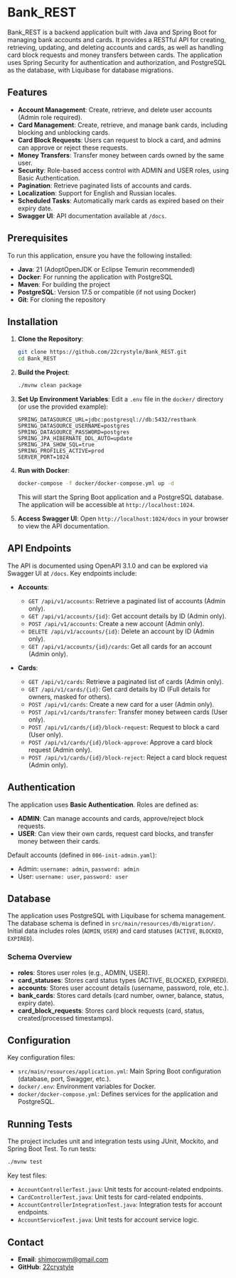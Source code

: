 # Bank_REST

Bank_REST is a backend application built with Java and Spring Boot for managing bank accounts and cards. It provides a RESTful API for creating, retrieving, updating, and deleting accounts and cards, as well as handling card block requests and money transfers between cards. The application uses Spring Security for authentication and authorization, and PostgreSQL as the database, with Liquibase for database migrations.

## Features

- **Account Management**: Create, retrieve, and delete user accounts (Admin role required).
- **Card Management**: Create, retrieve, and manage bank cards, including blocking and unblocking cards.
- **Card Block Requests**: Users can request to block a card, and admins can approve or reject these requests.
- **Money Transfers**: Transfer money between cards owned by the same user.
- **Security**: Role-based access control with ADMIN and USER roles, using Basic Authentication.
- **Pagination**: Retrieve paginated lists of accounts and cards.
- **Localization**: Support for English and Russian locales.
- **Scheduled Tasks**: Automatically mark cards as expired based on their expiry date.
- **Swagger UI**: API documentation available at `/docs`.

## Prerequisites

To run this application, ensure you have the following installed:

- **Java**: 21 (AdoptOpenJDK or Eclipse Temurin recommended)
- **Docker**: For running the application with PostgreSQL
- **Maven**: For building the project
- **PostgreSQL**: Version 17.5 or compatible (if not using Docker)
- **Git**: For cloning the repository

## Installation

1. **Clone the Repository**:
   ```bash
   git clone https://github.com/22crystyle/Bank_REST.git
   cd Bank_REST
   ```

2. **Build the Project**:
   ```bash
   ./mvnw clean package
   ```

3. **Set Up Environment Variables**:
   Edit a `.env` file in the `docker/` directory (or use the provided example):
   ```env
   SPRING_DATASOURCE_URL=jdbc:postgresql://db:5432/restbank
   SPRING_DATASOURCE_USERNAME=postgres
   SPRING_DATASOURCE_PASSWORD=postgres
   SPRING_JPA_HIBERNATE_DDL_AUTO=update
   SPRING_JPA_SHOW_SQL=true
   SPRING_PROFILES_ACTIVE=prod
   SERVER_PORT=1024
   ```

4. **Run with Docker**:
   ```bash
   docker-compose -f docker/docker-compose.yml up -d
   ```

   This will start the Spring Boot application and a PostgreSQL database. The application will be accessible at `http://localhost:1024`.

5. **Access Swagger UI**:
   Open `http://localhost:1024/docs` in your browser to view the API documentation.

## API Endpoints

The API is documented using OpenAPI 3.1.0 and can be explored via Swagger UI at `/docs`. Key endpoints include:

- **Accounts**:
    - `GET /api/v1/accounts`: Retrieve a paginated list of accounts (Admin only).
    - `GET /api/v1/accounts/{id}`: Get account details by ID (Admin only).
    - `POST /api/v1/accounts`: Create a new account (Admin only).
    - `DELETE /api/v1/accounts/{id}`: Delete an account by ID (Admin only).
    - `GET /api/v1/accounts/{id}/cards`: Get all cards for an account (Admin only).

- **Cards**:
    - `GET /api/v1/cards`: Retrieve a paginated list of cards (Admin only).
    - `GET /api/v1/cards/{id}`: Get card details by ID (Full details for owners, masked for others).
    - `POST /api/v1/cards`: Create a new card for a user (Admin only).
    - `POST /api/v1/cards/transfer`: Transfer money between cards (User only).
    - `POST /api/v1/cards/{id}/block-request`: Request to block a card (User only).
    - `POST /api/v1/cards/{id}/block-approve`: Approve a card block request (Admin only).
    - `POST /api/v1/cards/{id}/block-reject`: Reject a card block request (Admin only).

## Authentication

The application uses **Basic Authentication**. Roles are defined as:

- **ADMIN**: Can manage accounts and cards, approve/reject block requests.
- **USER**: Can view their own cards, request card blocks, and transfer money between their cards.

Default accounts (defined in `006-init-admin.yaml`):
- Admin: `username: admin`, `password: admin`
- User: `username: user`, `password: user`

## Database

The application uses PostgreSQL with Liquibase for schema management. The database schema is defined in `src/main/resources/db/migration/`. Initial data includes roles (`ADMIN`, `USER`) and card statuses (`ACTIVE`, `BLOCKED`, `EXPIRED`).

### Schema Overview

- **roles**: Stores user roles (e.g., ADMIN, USER).
- **card_statuses**: Stores card status types (ACTIVE, BLOCKED, EXPIRED).
- **accounts**: Stores user account details (username, password, role, etc.).
- **bank_cards**: Stores card details (card number, owner, balance, status, expiry date).
- **card_block_requests**: Stores card block requests (card, status, created/processed timestamps).

## Configuration

Key configuration files:
- `src/main/resources/application.yml`: Main Spring Boot configuration (database, port, Swagger, etc.).
- `docker/.env`: Environment variables for Docker.
- `docker/docker-compose.yml`: Defines services for the application and PostgreSQL.

## Running Tests

The project includes unit and integration tests using JUnit, Mockito, and Spring Boot Test. To run tests:

```bash
./mvnw test
```

Key test files:
- `AccountControllerTest.java`: Unit tests for account-related endpoints.
- `CardControllerTest.java`: Unit tests for card-related endpoints.
- `AccountControllerIntegrationTest.java`: Integration tests for account endpoints.
- `AccountServiceTest.java`: Unit tests for account service logic.

## Contact

- **Email**: shimorowm@gmail.com
- **GitHub**: [22crystyle](https://github.com/22crystyle)
